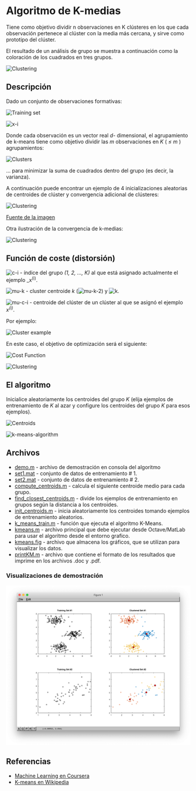 ﻿# Algoritmo de K-medias

Tiene como objetivo dividir n observaciones en K clústeres en los que cada observación pertenece al clúster con la media más cercana, y sirve como prototipo del clúster.

El resultado de un análisis de grupo se muestra a continuación como la coloración de los cuadrados en tres grupos.

![Clustering](https://upload.wikimedia.org/wikipedia/commons/c/c8/Cluster-2.svg)

## Descripción

Dado un conjunto de observaciones formativas:

![Training set](./formulas/training-set.svg)

![x-i](./formulas/x-i.svg)

Donde cada observación es un vector real _d_- dimensional, el agrupamiento de k-means tiene como objetivo dividir las _m_ observaciones en _K_ ( _≤ m_ ) agrupamientos:

![Clusters](./formulas/clasters.svg)

... para minimizar la suma de cuadrados dentro del grupo (es decir, la varianza).

A continuación puede encontrar un ejemplo de 4 inicializaciones aleatorias de centroides de clúster y convergencia adicional de clústeres:

![Clustering](http://shabal.in/visuals/kmeans/random.gif)

[Fuente de la imagen](http://shabal.in/visuals/kmeans/6.html)

Otra ilustración de la convergencia de k-medias:

![Clustering](https://upload.wikimedia.org/wikipedia/commons/e/ea/K-means_convergence.gif)

## Función de coste (distorsión)

![c-i](./formulas/c-i.svg) - índice del grupo _(1, 2, ..., K)_ al que está asignado actualmente el ejemplo _x<sup>(i)</sup>.

![mu-k](./formulas/mu-k.svg) - cluster centroide _k_ (![mu-k-2](./formulas/mu-k-2.svg)) y ![k](./formulas/k.svg).

![mu-c-i](./formulas/mu-c-i.svg) - centroide del clúster de un clúster al que se asignó el ejemplo _x<sup>(i)</sup>_.

Por ejemplo:

![Cluster example](./formulas/cluster-example.svg)

En este caso, el objetivo de optimización será el siguiente:

![Cost Function](./formulas/cost-function.svg)

![Clustering](https://upload.wikimedia.org/wikipedia/commons/d/d1/KMeans-density-data.svg)

## El algoritmo

Inicialice aleatoriamente los centroides del grupo _K_ (elija ejemplos de entrenamiento de _K_ al azar y configure los centroides del grupo _K_ para esos ejemplos).

![Centroids](./formulas/centroids.svg)

![k-means-algorithm](./formulas/k-means-algorithm.svg)

## Archivos

- [demo.m](./demo.m) - archivo de demostración en consola del algoritmo
- [set1.mat](./set1.mat) - conjunto de datos de entrenamiento # 1.
- [set2.mat](./set2.mat) - conjunto de datos de entrenamiento # 2.
- [compute_centroids.m](./compute_centroids.m) - calcula el siguiente centroide medio para cada grupo.
- [find_closest_centroids.m](./find_closest_centroids.m) - divide los ejemplos de entrenamiento en grupos según la distancia a los centroides.
- [init_centroids.m](./init_centroids.m) - inicia aleatoriamente los centroides tomando ejemplos de entrenamiento aleatorios.
- [k_means_train.m](./k_means_train.m) - función que ejecuta el algoritmo K-Means.
- [kmeans.m](./kmeans.m) - archivo principal que debe ejecutar desde Octave/MatLab para usar el algoritmo desde el entorno grafico.
- [kmeans.fig](./kmeans.fig) - archivo que almacena los gráficos, que se utilizan para visualizar los datos.
- [printKM.m](./printKM.m) - archivo que contiene el formato de los resultados que imprime en los archivos .doc y .pdf.


### Visualizaciones de demostración

![Demo visualization](./formulas/demo.png)

## Referencias

- [Machine Learning en Coursera](https://www.coursera.org/learn/machine-learning)
- [K-means en Wikipedia](https://es.wikipedia.org/wiki/K-medias)
